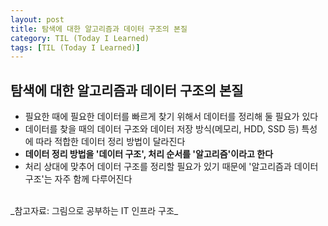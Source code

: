```yaml
---
layout: post
title: 탐색에 대한 알고리즘과 데이터 구조의 본질
category: TIL (Today I Learned)
tags: [TIL (Today I Learned)]
---
```


## 탐색에 대한 알고리즘과 데이터 구조의 본질

- 필요한 때에 필요한 데이터를 빠르게 찾기 위해서 데이터를 정리해 둘 필요가 있다
- 데이터를 찾을 때의 데이터 구조와 데이터 저장 방식(메모리, HDD, SSD 등) 특성에 따라 적합한 데이터 정리 방법이 달라진다
- **데이터 정리 방법을 '데이터 구조', 처리 순서를 '알고리즘'이라고 한다**
- 처리 상대에 맞추어 데이터 구조를 정리할 필요가 있기 때문에 '알고리즘과 데이터 구조'는 자주 함께 다루어진다

<br>
  _참고자료: 그림으로 공부하는 IT 인프라 구조_